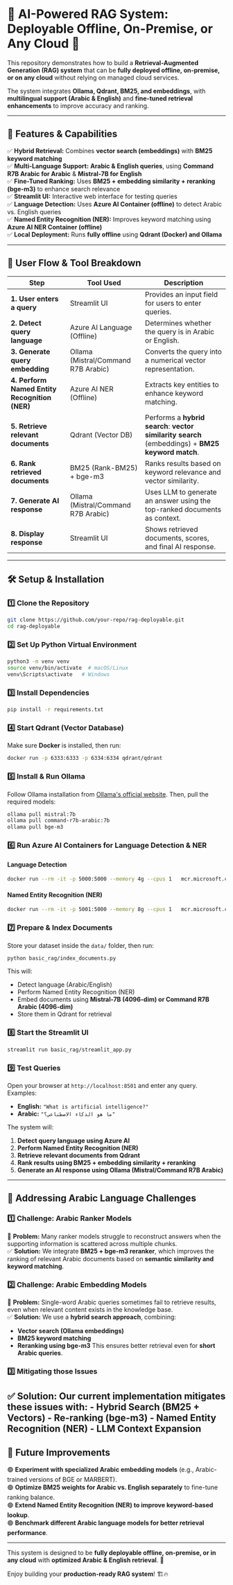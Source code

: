 # 🧠 AI-Powered RAG System: Deployable Offline, On-Premise, or Any Cloud 🚀  

This repository demonstrates how to build a **Retrieval-Augmented Generation (RAG) system** that can be **fully deployed offline, on-premise, or on any cloud** without relying on managed cloud services.  

The system integrates **Ollama, Qdrant, BM25, and embeddings**, with **multilingual support (Arabic & English)** and **fine-tuned retrieval enhancements** to improve accuracy and ranking.

---

## 📌 **Features & Capabilities**
✅ **Hybrid Retrieval:** Combines **vector search (embeddings)** with **BM25 keyword matching**  
✅ **Multi-Language Support:** **Arabic & English queries**, using **Command R7B Arabic for Arabic** & **Mistral-7B for English**  
✅ **Fine-Tuned Ranking:** Uses **BM25 + embedding similarity + reranking (bge-m3)** to enhance search relevance  
✅ **Streamlit UI:** Interactive web interface for testing queries  
✅ **Language Detection:** Uses **Azure AI Container (offline)** to detect Arabic vs. English queries  
✅ **Named Entity Recognition (NER):** Improves keyword matching using **Azure AI NER Container (offline)**  
✅ **Local Deployment:** Runs **fully offline** using **Qdrant (Docker) and Ollama**  

---

## 🔄 **User Flow & Tool Breakdown**

| **Step**                     | **Tool Used**                 | **Description** |
|------------------------------|------------------------------|----------------|
| **1. User enters a query**    | Streamlit UI                 | Provides an input field for users to enter queries. |
| **2. Detect query language**  | Azure AI Language (Offline)  | Determines whether the query is in Arabic or English. |
| **3. Generate query embedding** | Ollama (Mistral/Command R7B Arabic) | Converts the query into a numerical vector representation. |
| **4. Perform Named Entity Recognition (NER)** | Azure AI NER (Offline) | Extracts key entities to enhance keyword matching. |
| **5. Retrieve relevant documents** | Qdrant (Vector DB)       | Performs a **hybrid search**: **vector similarity search** (embeddings) + **BM25 keyword match**. |
| **6. Rank retrieved documents** | BM25 (Rank-BM25) + bge-m3  | Ranks results based on keyword relevance and vector similarity. |
| **7. Generate AI response**   | Ollama (Mistral/Command R7B Arabic) | Uses LLM to generate an answer using the top-ranked documents as context. |
| **8. Display response**       | Streamlit UI                 | Shows retrieved documents, scores, and final AI response. |

---

## 🛠️ **Setup & Installation**  

### **1️⃣ Clone the Repository**
```bash
git clone https://github.com/your-repo/rag-deployable.git
cd rag-deployable
```

### **2️⃣ Set Up Python Virtual Environment**
```bash
python3 -m venv venv
source venv/bin/activate  # macOS/Linux
venv\Scripts\activate   # Windows
```

### **3️⃣ Install Dependencies**
```bash
pip install -r requirements.txt
```

### **4️⃣ Start Qdrant (Vector Database)**
Make sure **Docker** is installed, then run:
```bash
docker run -p 6333:6333 -p 6334:6334 qdrant/qdrant
```

### **5️⃣ Install & Run Ollama**
Follow Ollama installation from [Ollama's official website](https://ollama.com). Then, pull the required models:
```bash
ollama pull mistral:7b
ollama pull command-r7b-arabic:7b
ollama pull bge-m3
```

### **6️⃣ Run Azure AI Containers for Language Detection & NER**
#### **Language Detection**
```bash
docker run --rm -it -p 5000:5000 --memory 4g --cpus 1   mcr.microsoft.com/azure-cognitive-services/textanalytics/language   Eula=accept   Billing={ENDPOINT_URI}   ApiKey={API_KEY}
```

#### **Named Entity Recognition (NER)**
```bash
docker run --rm -it -p 5001:5000 --memory 8g --cpus 1   mcr.microsoft.com/azure-cognitive-services/textanalytics/ner   Eula=accept   Billing={ENDPOINT_URI}   ApiKey={API_KEY}
```

### **7️⃣ Prepare & Index Documents**
Store your dataset inside the `data/` folder, then run:
```bash
python basic_rag/index_documents.py
```
This will:
- Detect language (Arabic/English)
- Perform Named Entity Recognition (NER)
- Embed documents using **Mistral-7B (4096-dim) or Command R7B Arabic (4096-dim)**
- Store them in Qdrant for retrieval

### **8️⃣ Start the Streamlit UI**
```bash
streamlit run basic_rag/streamlit_app.py
```

### **9️⃣ Test Queries**
Open your browser at `http://localhost:8501` and enter any query.  
Examples:  
- **English:** `"What is artificial intelligence?"`  
- **Arabic:** `"ما هو الذكاء الاصطناعي؟"`

The system will:
1. **Detect query language using Azure AI**
2. **Perform Named Entity Recognition (NER)**
3. **Retrieve relevant documents from Qdrant**
4. **Rank results using BM25 + embedding similarity + reranking**
5. **Generate an AI response using Ollama (Mistral/Command R7B Arabic)**

---

## 📌 **Addressing Arabic Language Challenges**
### **1️⃣ Challenge: Arabic Ranker Models**
📌 **Problem:** Many ranker models struggle to reconstruct answers when the supporting information is scattered across multiple chunks.  
✅ **Solution:** We integrate **BM25 + bge-m3 reranker**, which improves the ranking of relevant Arabic documents based on **semantic similarity and keyword matching**.

### **2️⃣ Challenge: Arabic Embedding Models**
📌 **Problem:** Single-word Arabic queries sometimes fail to retrieve results, even when relevant content exists in the knowledge base.  
✅ **Solution:** We use a **hybrid search approach**, combining:
   - **Vector search (Ollama embeddings)**
   - **BM25 keyword matching**
   - **Reranking using bge-m3**
   This ensures better retrieval even for **short Arabic queries**.

### **3️⃣ Mitigating those Issues** 
✅ **Solution:** Our current implementation mitigates these issues with:
	- Hybrid Search (BM25 + Vectors)
	- Re-ranking (bge-m3)
	- Named Entity Recognition (NER)
	- LLM Context Expansion
---

## 🚀 **Future Improvements**
🟢 **Experiment with specialized Arabic embedding models** (e.g., Arabic-trained versions of BGE or MARBERT).  
🟢 **Optimize BM25 weights for Arabic vs. English separately** to fine-tune ranking balance.  
🟢 **Extend Named Entity Recognition (NER) to improve keyword-based lookup**.  
🟢 **Benchmark different Arabic language models for better retrieval performance**.  

---

This system is designed to be **fully deployable offline, on-premise, or in any cloud** with **optimized Arabic & English retrieval**. 🚀  

Enjoy building your **production-ready RAG system**! 🏗️🔥  
